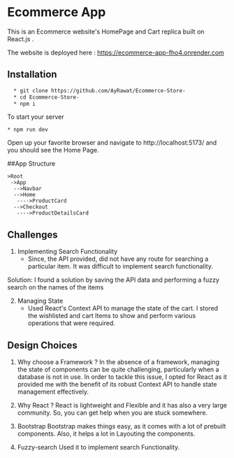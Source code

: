# Ecommerce App

This is an Ecommerce website's HomePage and Cart replica built on React.js .

The website is deployed here : https://ecommerce-app-fho4.onrender.com

## Installation

```bash
  * git clone https://github.com/AyRawat/Ecommerce-Store-
  * cd Ecommerce-Store-
  * npm i
```

To start your server

```
* npm run dev
```

Open up your favorite browser and navigate to http://localhost:5173/ and you should see the Home Page.

##App Structure

```
>Root
 ->App
  -->Navbar
  -->Home
   ---->ProductCard
  -->Checkout
   ---->ProductDetailsCard
```

## Challenges

1. Implementing Search Functionality
   - Since, the API provided, did not have any route for searching a particular item. It was difficult to implement search functionality.

Solution: I found a solution by saving the API data and performing a fuzzy search on the names of the items

2. Managing State
   - Used React's Context API to manage the state of the cart. I stored the wishlisted and cart Items to show and perform various operations that were required.

## Design Choices

1. Why choose a Framework ?
   In the absence of a framework, managing the state of components can be quite challenging, particularly when a database is not in use. In order to tackle this issue, I opted for React as it provided me with the benefit of its robust Context API to handle state management effectively.

2. Why React ?
   React is lightweight and Flexible and it has also a very large community. So, you can get help when you are stuck somewhere.

3. Bootstrap
   Bootstrap makes things easy, as it comes with a lot of prebuilt components. Also, it helps a lot in Layouting the components.

4. Fuzzy-search
   Used it to implement search Functionality.
